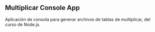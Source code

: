 ## Multiplicar Console App

Aplicación de consola para generar archivos de tablas de multiplicar, del curso de Node.js.
